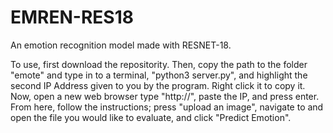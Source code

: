 # EMREN-RES18
An emotion recognition model made with RESNET-18.

To use, first download the repositority. Then, copy the path to the folder "emote" and type in to a terminal, "python3 server.py", and highlight the second IP Address given to you by the program. Right click it to copy it. Now, open a new web browser type "http://", paste the IP, and press enter. From here, follow the instructions; press "upload an image", navigate to and open the file you would like to evaluate, and click "Predict Emotion".
